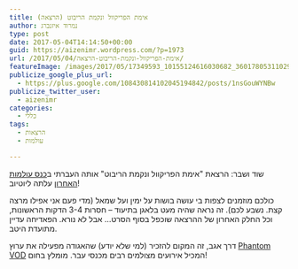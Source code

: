 ```yaml
---
title: אימת הפריקוול ונקמת הריבוט (הרצאה)
author: נמרוד איזנברג
type: post
date: 2017-05-04T14:14:50+00:00
guid: https://aizenimr.wordpress.com/?p=1973
url: /2017/05/04/אימת-הפריקוול-ונקמת-הריבוט-הרצאה/
featureImage: /images/2017/05/17349593_10155124616030682_3601780531102995445_o1-1-150x150.jpg
publicize_google_plus_url:
  - https://plus.google.com/108430814102045194842/posts/1nsGouWYNBw
publicize_twitter_user:
  - aizenimr
categories:
  - כללי
tags:
  - הרצאות
  - עולמות

---
```

שוד ושבר: הרצאת "אימת הפריקוול ונקמת הריבוט" אותה העברתי ב[כנס עולמות האחרון][1] עלתה ליוטיוב!

כולכם מוזמנים לצפות בי עושה בושות על ימין ועל שמאל (מדי פעם אני אפילו מרצה קצת. נשבע לכם). זה נראה שהיה מעט בלאגן בתיעוד &#8211; חסרות 3-4 הדקות הראשונות, וכל החלק האחרון של ההרצאה שוכפל בסוף הסרט&#8230; אבל לא נורא. הפאדיחה עדיין מתועדת היטב.

דרך אגב, זה המקום להזכיר (למי שלא יודע) שהאגודה מפעילה את ערוץ [Phantom VOD][2] המכיל אירועים מצולמים רבים מכנסי עבר. מומלץ בחום!

 [1]: /2017/04/15/%d7%a8%d7%a1%d7%99%d7%a1%d7%99%d7%9d-%d7%9e%d7%a2%d7%95%d7%9c%d7%9e%d7%95%d7%aa-2017/
 [2]: http://www.vod.sf-f.org.il/